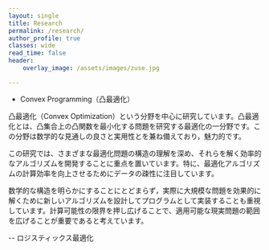 ```yaml
---
layout: single
title: Research
permalink: /research/
author_profile: true
classes: wide
read_time: false
header:
    overlay_image: /assets/images/zuse.jpg

---
```

 
- Convex Programming（凸最適化）

凸最適化（Convex Optimization）という分野を中心に研究しています。凸最適化とは、凸集合上の凸関数を最小化する問題を研究する最適化の一分野です。この分野は数学的な見通しの良さと実用性とを兼ね備えており，魅力的です。

この研究では、さまざまな最適化問題の構造の理解を深め、それらを解く効率的なアルゴリズムを開発することに重点を置いています。特に、最適化アルゴリズムの計算効率を向上させるためにデータの疎性に注目しています。

数学的な構造を明らかにすることにとどまらず，実際に大規模な問題を効果的に解くために新しいアルゴリズムを設計してプログラムとして実装することも重視しています。計算可能性の限界を押し広げることで、適用可能な現実問題の範囲を広げることが重要であると考えています。

-- ロジスティックス最適化
